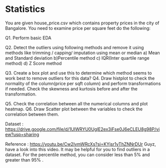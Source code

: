 
# Statistics
You are given house_price.csv which contains property prices in the city of Bangalore. You need to examine price per square feet do the following:

Q1. Perform basic EDA 

Q2. Detect the outliers using following methods and remove it using methods like trimming / capping/ imputation using mean or median 
a) Mean and Standard deviation
b)Percentile method
c) IQR(Inter quartile range method)
d) Z Score method

Q3. Create a box plot and use this to determine which method seems to work best to remove outliers for this data? 
Q4. Draw histplot to check the normality of the column(price per sqft column) and perform transformations if needed. Check the skewness and kurtosis before and after the transformation. 

Q5. Check the correlation between all the numerical columns and plot heatmap. 
Q6. Draw Scatter plot between the variables to check the correlation between them. 


Dataset : https://drive.google.com/file/d/1UlWRYU0UglE2ex3iFse0J6eCLEU8g98P/view?usp=sharing

Reference :
https://youtu.be/Cw2IvmWRcXs?si=KYjsr1vThZNNrDUr
Guyz, have a look into this video. It may be helpful for you to find outliers in a dataset.
For the percentile method, you can consider less than 5% and greater than 95% .
